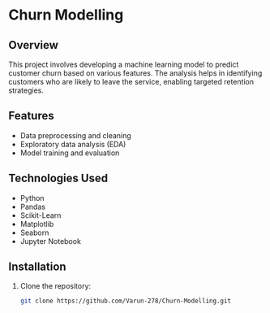 # Churn Modelling

## Overview
This project involves developing a machine learning model to predict customer churn based on various features. The analysis helps in identifying customers who are likely to leave the service, enabling targeted retention strategies.

## Features
- Data preprocessing and cleaning
- Exploratory data analysis (EDA)
- Model training and evaluation

## Technologies Used
- Python
- Pandas
- Scikit-Learn
- Matplotlib
- Seaborn
- Jupyter Notebook

## Installation
1. Clone the repository:
   ```bash
   git clone https://github.com/Varun-278/Churn-Modelling.git


